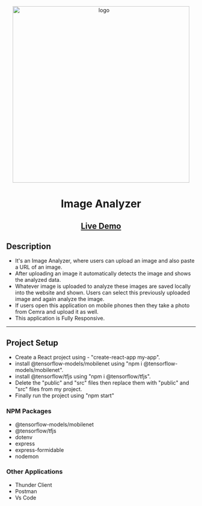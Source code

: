 <div align="center">

   <img src="https://droidtechknow.com/top-things/image-downloader-extensions-for-google-chrome/images/image-downloader-chrome-extensions.jpg" alt="logo"  width="470" height="auto"  /> 

  <h1> Image Analyzer </h1>

   <h2> <a href="https://imageid.netlify.app/">Live Demo</a> </h2>

</div>

<h2>Description</h2>

<ul>
<li> It's an Image Analyzer, where users can upload an image and also paste a URL of an image. </li>
<li> After uploading an image it automatically detects the image and shows the analyzed data.</li>
<li> Whatever image is uploaded to analyze these images are saved locally into the website and shown. Users can select this previously uploaded image and again analyze the image.  </li>
<li> If users open this application on mobile phones then they take a photo from Cemra and upload
it as well. </li>
<li> This application is Fully Responsive. </li>
</ul>

<hr>
<h2>Project Setup</h2>
<ul>
<li> Create a React project using - "create-react-app my-app".</li>
<li> install @tensorflow-models/mobilenet using "npm i @tensorflow-models/mobilenet". </li>
<li> install @tensorflow/tfjs using "npm i @tensorflow/tfjs".</li>
<li> Delete the "public" and "src" files then replace them with "public" and "src" files from my project.</li>
<li> Finally run the project using "npm start" </li>
</ul>

### <b> NPM Packages </b>
- @tensorflow-models/mobilenet
- @tensorflow/tfjs
- dotenv
- express
- express-formidable
- nodemon
### Other Applications
- Thunder Client
- Postman
- Vs Code
